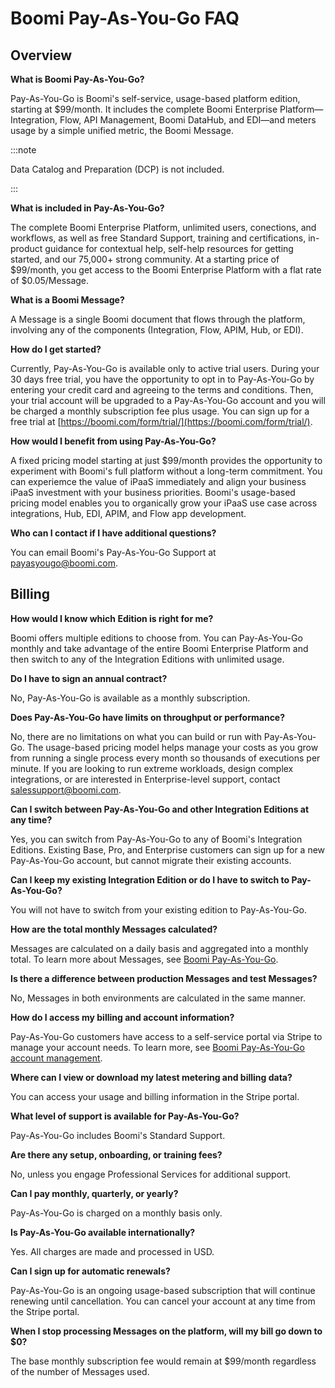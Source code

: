 # Boomi Pay-As-You-Go FAQ

<head>
  <meta name="guidename" content="Platform"/>
  <meta name="context" content="GUID-88ebfd22-b959-43ee-828b-0c4f99a5a8ef"/>
</head>

## Overview

**What is Boomi Pay-As-You-Go?**

Pay-As-You-Go is Boomi's self-service, usage-based platform edition, starting at $99/month. It includes the complete Boomi Enterprise Platform—Integration, Flow, API Management, Boomi DataHub, and EDI—and meters usage by a simple unified metric, the Boomi Message.

:::note

Data Catalog and Preparation \(DCP\) is not included.

:::

**What is included in Pay-As-You-Go?**

The complete Boomi Enterprise Platform, unlimited users, conections, and workflows, as well as free Standard Support, training and certifications, in-product guidance for contextual help, self-help resources for getting started, and our 75,000+ strong community. At a starting price of $99/month, you get access to the Boomi Enterprise Platform with a flat rate of $0.05/Message.

**What is a Boomi Message?**

A Message is a single Boomi document that flows through the platform, involving any of the components \(Integration, Flow, APIM, Hub, or EDI\).

**How do I get started?**

Currently, Pay-As-You-Go is available only to active trial users. During your 30 days free trial, you have the opportunity to opt in to Pay-As-You-Go by entering your credit card and agreeing to the terms and conditions. Then, your trial account will be upgraded to a Pay-As-You-Go account and you will be charged a monthly subscription fee plus usage. You can sign up for a free trial at [https://boomi.com/form/trial/](https://boomi.com/form/trial/).

**How would I benefit from using Pay-As-You-Go?**

A fixed pricing model starting at just $99/month provides the opportunity to experiment with Boomi's full platform without a long-term commitment. You can experiemce the value of iPaaS immediately and align your business iPaaS investment with your business priorities. Boomi's usage-based pricing model enables you to organically grow your iPaaS use case across integrations, Hub, EDI, APIM, and Flow app development.

**Who can I contact if I have additional questions?**

You can email Boomi's Pay-As-You-Go Support at [payasyougo@boomi.com](mailto:payasyougo@boomi.com).

## Billing

**How would I know which Edition is right for me?**

Boomi offers multiple editions to choose from. You can Pay-As-You-Go monthly and take advantage of the entire Boomi Enterprise Platform and then switch to any of the Integration Editions with unlimited usage.

**Do I have to sign an annual contract?**

No, Pay-As-You-Go is available as a monthly subscription.

**Does Pay-As-You-Go have limits on throughput or performance?**

No, there are no limitations on what you can build or run with Pay-As-You-Go. The usage-based pricing model helps manage your costs as you grow from running a single process every month so thousands of executions per minute. If you are looking to run extreme workloads, design complex integrations, or are interested in Enterprise-level support, contact [salessupport@boomi.com](mailto:salessupport@boomi.com).

**Can I switch between Pay-As-You-Go and other Integration Editions at any time?**

Yes, you can switch from Pay-As-You-Go to any of Boomi's Integration Editions. Existing Base, Pro, and Enterprise customers can sign up for a new Pay-As-You-Go account, but cannot migrate their existing accounts.

**Can I keep my existing Integration Edition or do I have to switch to Pay-As-You-Go?**

You will not have to switch from your existing edition to Pay-As-You-Go.

**How are the total monthly Messages calculated?**

Messages are calculated on a daily basis and aggregated into a monthly total. To learn more about Messages, see [Boomi Pay-As-You-Go](atm-Boomi_Pay_As_You_Go_d9f80432-a9de-4717-a7cf-4c9e3ea786c5.md).

**Is there a difference between production Messages and test Messages?**

No, Messages in both environments are calculated in the same manner.

**How do I access my billing and account information?**

Pay-As-You-Go customers have access to a self-service portal via Stripe to manage your account needs. To learn more, see [Boomi Pay-As-You-Go account management](atm-Boomi_Pay_As_You_Go_account_management_949dd1ef-72d5-4d18-bc8a-3c5dfcfe0850.md).

**Where can I view or download my latest metering and billing data?**

You can access your usage and billing information in the Stripe portal.

**What level of support is available for Pay-As-You-Go?**

Pay-As-You-Go includes Boomi's Standard Support.

**Are there any setup, onboarding, or training fees?**

No, unless you engage Professional Services for additional support.

**Can I pay monthly, quarterly, or yearly?**

Pay-As-You-Go is charged on a monthly basis only.

**Is Pay-As-You-Go available internationally?**

Yes. All charges are made and processed in USD.

**Can I sign up for automatic renewals?**

Pay-As-You-Go is an ongoing usage-based subscription that will continue renewing until cancellation. You can cancel your account at any time from the Stripe portal.

**When I stop processing Messages on the platform, will my bill go down to $0?**

The base monthly subscription fee would remain at $99/month regardless of the number of Messages used.
